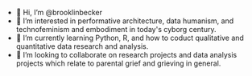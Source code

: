 - 👋 Hi, I’m @brooklinbecker
- 👀 I’m interested in performative architecture, data humanism, and technofeminism and embodiment in today's cyborg century.
- 🌱 I’m currently learning Python, R, and how to coduct qualitative and quantitative data research and analysis.
- 💞️ I’m looking to collaborate on research projects and data analysis projects which relate to parental grief and grieving in general.

<!---
brooklinbecker/brooklinbecker is a ✨ special ✨ repository because its `README.md` (this file) appears on your GitHub profile.
You can click the Preview link to take a look at your changes.
--->
